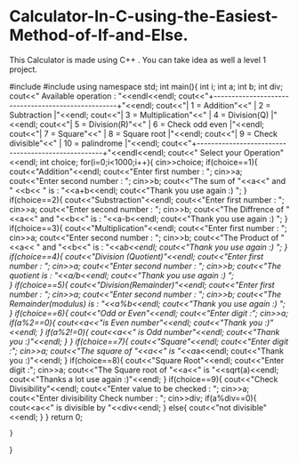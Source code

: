# Calculator-In-C-using-the-Easiest-Method-of-If-and-Else.
This Calculator is made using C++ . You can take idea as well a level 1 project.

#include<iostream>
#include<cmath>
using namespace std;
int main(){
  int i;
  int a;
  int b;
  int div;
  cout<<"                  Available operation : "<<endl<<endl;
  cout<<"+---------------------------------------------------+"<<endl;
  cout<<"| 1 = Addition"<<"              |    2 = Subtraction    |"<<endl;
  cout<<"| 3 = Multiplication"<<"        |    4 = Division(Q)    |"<<endl;
  cout<<"| 5 = Division(R)"<<"           |    6 = Check odd even |"<<endl;
  cout<<"| 7 = Square"<<"                |    8 = Square root    |"<<endl;
  cout<<"| 9 = Check divisible"<<"       |    10 = palindrome    |"<<endl;
  cout<<"+---------------------------------------------------+"<<endl<<endl;
  cout<<"                 Select your Operation"<<endl;
  int choice;
  for(i=0;i<1000;i++){
    cin>>choice;
      if(choice==1){
        cout<<"Addition"<<endl;
        cout<<"Enter first number : ";
        cin>>a;
        cout<<"Enter second number : ";
        cin>>b;
        cout<<"The sum of "<<a<<" and " <<b<< " is : "<<a+b<<endl;
        cout<<"Thank you use again :) "; 
      }
     if(choice==2){
       cout<<"Substraction"<<endl;
       cout<<"Enter first number : ";
       cin>>a;
       cout<<"Enter second number : ";
       cin>>b;
       cout<<"The Diffrence of "<<a<<" and "<<b<<" is : "<<a-b<<endl;
       cout<<"Thank you use again :) "; 
     }
      if(choice==3){
        cout<<"Multiplication"<<endl;
        cout<<"Enter first number : ";
        cin>>a;
        cout<<"Enter second number : ";
        cin>>b;
        cout<<"The Product of "<<a<< " and "<<b<<" is : "<<a*b<<endl;
        cout<<"Thank you use again :) ";
      } 
      if(choice==4){
        cout<<"Division (Quotient)"<<endl;
        cout<<"Enter first number : ";
        cin>>a;
        cout<<"Enter second number : ";
        cin>>b;
        cout<<"The quotient is : "<<a/b<<endl;
        cout<<"Thank you use again :) ";    
      }
      if(choice==5){
        cout<<"Division(Remainder)"<<endl;
        cout<<"Enter first number : ";
        cin>>a;
        cout<<"Enter second number : ";
        cin>>b;
        cout<<"The Remainder(modulus) is : "<<a%b<<endl;
        cout<<"Thank you use again :) "; 
      }
      if(choice==6){
        cout<<"Odd or Even"<<endl;
        cout<<"Enter digit :";
        cin>>a;
        if(a%2==0){
          cout<<a<<"is Even number"<<endl;
          cout<<"Thank you :)"<<endl;
        }
        if(a%2!=0){
          cout<<a<<" is Odd number"<<endl;
          cout<<"Thank you :)"<<endl;
        }
        }
      if(choice==7){
        cout<<"Square"<<endl;
        cout<<"Enter digit :";
        cin>>a;
        cout<<"The square of "<<a<<" is "<<a*a<<endl;
        cout<<"Thank you :)"<<endl;
      }
      if(choice==8){
        cout<<"Square Root"<<endl;
        cout<<"Enter digit :";
        cin>>a;
        cout<<"The Square root of "<<a<<" is "<<sqrt(a)<<endl;
        cout<<"Thanks a lot use again :)"<<endl;
      }
      if(choice==9){
        cout<<"Check Divisibility"<<endl;
        cout<<"Enter value to be checked : ";
        cin>>a;
        cout<<"Enter divisibility Check number : ";
        cin>>div;
        if(a%div==0){
          cout<<a<<" is divisible by "<<div<<endl;
        }
        else{
          cout<<"not divisible"<<endl;
        }
      }
      return 0;

    }


  }



        
